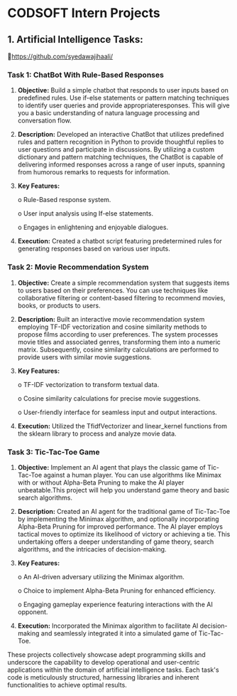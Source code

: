 # **CODSOFT Intern Projects**
## 1. **Artificial Intelligence Tasks:**
   
🔗https://github.com/syedawajihaali/

### **Task 1: ChatBot With Rule-Based Responses**

1.	**Objective:** Build a simple chatbot that responds to user inputs based on predefined rules. Use if-else statements or pattern matching techniques to identify user queries and provide appropriateresponses. This will give you a basic understanding of natura language processing and conversation flow.
   
2.	**Description:** Developed an interactive ChatBot that utilizes predefined rules and pattern recognition in Python to provide thoughtful replies to user questions and participate in discussions. By utilizing a custom dictionary and pattern matching techniques, the ChatBot is capable of delivering informed responses across a range of user inputs, spanning from humorous remarks to requests for information.
   
3.	**Key Features:**
   
    o	Rule-Based response system.

    o	User input analysis using If-else statements.

    o	Engages in enlightening and enjoyable dialogues.

4.	**Execution:** Created a chatbot script featuring predetermined rules for generating responses based on various user inputs.
   
### **Task 2: Movie Recommendation System**

1.	**Objective:** Create a simple recommendation system that suggests items to users based on their preferences. You can use techniques like collaborative filtering or content-based filtering to recommend movies, books, or products to users.
   
2.	**Description:** Built an interactive movie recommendation system employing TF-IDF vectorization and cosine similarity methods to propose films according to user preferences. The system processes movie titles and associated genres, transforming them into a numeric matrix. Subsequently, cosine similarity calculations are performed to provide users with similar movie suggestions.
   
3.	**Key Features:**
   
    o	TF-IDF vectorization to transform textual data.

    o	Cosine similarity calculations for precise movie suggestions.
  	
    o	User-friendly interface for seamless input and output interactions.
  	
4.	**Execution:** Utilized the TfidfVectorizer and linear_kernel functions from the sklearn library to process and analyze movie data.
   
### **Task 3: Tic-Tac-Toe Game**

1.	**Objective:** Implement an AI agent that plays the classic game of Tic-Tac-Toe against a human player. You can use algorithms like Minimax with or without Alpha-Beta Pruning to make the AI player unbeatable.This project will help you understand game theory and basic search algorithms.
   
2.	**Description:** Created an AI agent for the traditional game of Tic-Tac-Toe by implementing the Minimax algorithm, and optionally incorporating Alpha-Beta Pruning for improved performance. The AI player employs tactical moves to optimize its likelihood of victory or achieving a tie. This undertaking offers a deeper understanding of game theory, search algorithms, and the intricacies of decision-making.
   
3.	**Key Features:**
    
     o	An AI-driven adversary utilizing the Minimax algorithm.
  	
     o	Choice to implement Alpha-Beta Pruning for enhanced efficiency.
   
     o	Engaging gameplay experience featuring interactions with the AI opponent.
  	
4.	**Execution:** Incorporated the Minimax algorithm to facilitate AI decision-making and seamlessly integrated it into a simulated game of Tic-Tac-Toe.

These projects collectively showcase adept programming skills and underscore the capability to develop operational and user-centric applications within the domain of artificial intelligence tasks. Each task's code is meticulously structured, harnessing libraries and inherent functionalities to achieve optimal results.
   
